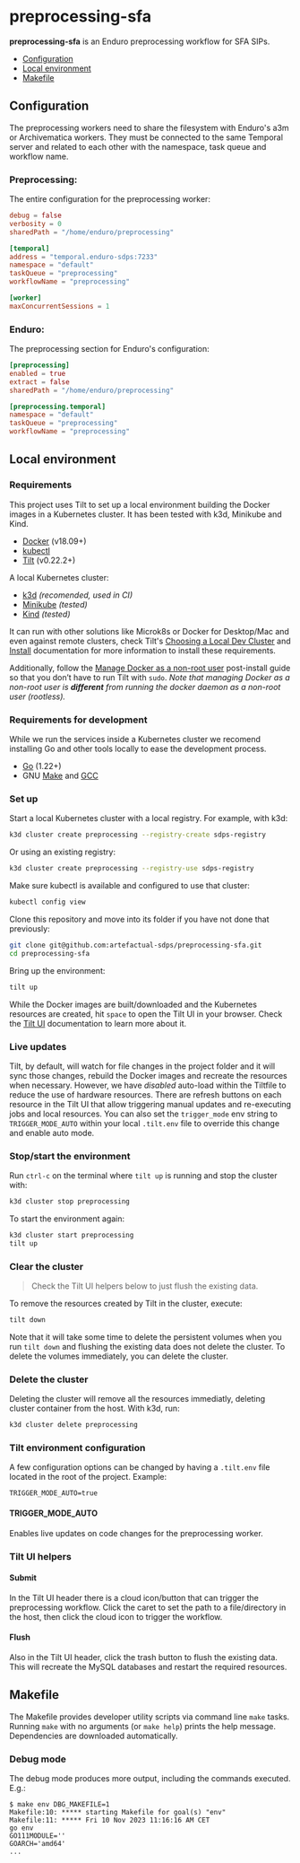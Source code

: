 # preprocessing-sfa

**preprocessing-sfa** is an Enduro preprocessing workflow for SFA SIPs.

- [Configuration](#configuration)
- [Local environment](#local-environment)
- [Makefile](#makefile)

## Configuration

The preprocessing workers need to share the filesystem with Enduro's a3m or
Archivematica workers. They must be connected to the same Temporal server
and related to each other with the namespace, task queue and workflow name.

### Preprocessing:

The entire configuration for the preprocessing worker:

```toml
debug = false
verbosity = 0
sharedPath = "/home/enduro/preprocessing"

[temporal]
address = "temporal.enduro-sdps:7233"
namespace = "default"
taskQueue = "preprocessing"
workflowName = "preprocessing"

[worker]
maxConcurrentSessions = 1
```

### Enduro:

The preprocessing section for Enduro's configuration:

```toml
[preprocessing]
enabled = true
extract = false
sharedPath = "/home/enduro/preprocessing"

[preprocessing.temporal]
namespace = "default"
taskQueue = "preprocessing"
workflowName = "preprocessing"
```

## Local environment

### Requirements

This project uses Tilt to set up a local environment building the Docker images
in a Kubernetes cluster. It has been tested with k3d, Minikube and Kind.

- [Docker] (v18.09+)
- [kubectl]
- [Tilt] (v0.22.2+)

A local Kubernetes cluster:

- [k3d] _(recomended, used in CI)_
- [Minikube] _(tested)_
- [Kind] _(tested)_

It can run with other solutions like Microk8s or Docker for Desktop/Mac and
even against remote clusters, check Tilt's [Choosing a Local Dev Cluster] and
[Install] documentation for more information to install these requirements.

Additionally, follow the [Manage Docker as a non-root user] post-install guide
so that you don’t have to run Tilt with `sudo`. _Note that managing Docker as a
non-root user is **different** from running the docker daemon as a non-root user
(rootless)._

### Requirements for development

While we run the services inside a Kubernetes cluster we recomend installing
Go and other tools locally to ease the development process.

- [Go] (1.22+)
- GNU [Make] and [GCC]

### Set up

Start a local Kubernetes cluster with a local registry. For example, with k3d:

```bash
k3d cluster create preprocessing --registry-create sdps-registry
```

Or using an existing registry:

```bash
k3d cluster create preprocessing --registry-use sdps-registry
```

Make sure kubectl is available and configured to use that cluster:

```bash
kubectl config view
```

Clone this repository and move into its folder if you have not done that
previously:

```bash
git clone git@github.com:artefactual-sdps/preprocessing-sfa.git
cd preprocessing-sfa
```

Bring up the environment:

```bash
tilt up
```

While the Docker images are built/downloaded and the Kubernetes resources are
created, hit `space` to open the Tilt UI in your browser. Check the [Tilt UI]
documentation to learn more about it.

### Live updates

Tilt, by default, will watch for file changes in the project folder and it will
sync those changes, rebuild the Docker images and recreate the resources when
necessary. However, we have _disabled_ auto-load within the Tiltfile to reduce
the use of hardware resources. There are refresh buttons on each resource in the
Tilt UI that allow triggering manual updates and re-executing jobs and local
resources. You can also set the `trigger_mode` env string to `TRIGGER_MODE_AUTO`
within your local `.tilt.env` file to override this change and enable auto mode.

### Stop/start the environment

Run `ctrl-c` on the terminal where `tilt up` is running and stop the cluster
with:

```bash
k3d cluster stop preprocessing
```

To start the environment again:

```bash
k3d cluster start preprocessing
tilt up
```

### Clear the cluster

> Check the Tilt UI helpers below to just flush the existing data.

To remove the resources created by Tilt in the cluster, execute:

```bash
tilt down
```

Note that it will take some time to delete the persistent volumes when you
run `tilt down` and flushing the existing data does not delete the cluster.
To delete the volumes immediately, you can delete the cluster.

### Delete the cluster

Deleting the cluster will remove all the resources immediatly, deleting
cluster container from the host. With k3d, run:

```bash
k3d cluster delete preprocessing
```

### Tilt environment configuration

A few configuration options can be changed by having a `.tilt.env` file
located in the root of the project. Example:

```text
TRIGGER_MODE_AUTO=true
```

#### TRIGGER_MODE_AUTO

Enables live updates on code changes for the preprocessing worker.

### Tilt UI helpers

#### Submit

In the Tilt UI header there is a cloud icon/button that can trigger the
preprocessing workflow. Click the caret to set the path to a file/directory in
the host, then click the cloud icon to trigger the workflow.

#### Flush

Also in the Tilt UI header, click the trash button to flush the existing data.
This will recreate the MySQL databases and restart the required resources.

## Makefile

The Makefile provides developer utility scripts via command line `make` tasks.
Running `make` with no arguments (or `make help`) prints the help message.
Dependencies are downloaded automatically.

### Debug mode

The debug mode produces more output, including the commands executed. E.g.:

```shell
$ make env DBG_MAKEFILE=1
Makefile:10: ***** starting Makefile for goal(s) "env"
Makefile:11: ***** Fri 10 Nov 2023 11:16:16 AM CET
go env
GO111MODULE=''
GOARCH='amd64'
...
```

[enduro documentation]: https://github.com/artefactual-sdps/enduro/blob/main/docs/src/dev-manual/preprocessing.md
[docker]: https://docs.docker.com/get-docker/
[kubectl]: https://kubernetes.io/docs/tasks/tools/#kubectl
[tilt]: https://docs.tilt.dev/tutorial/1-prerequisites.html#install-tilt
[k3d]: https://k3d.io/v5.4.3/#installation
[minikube]: https://minikube.sigs.k8s.io/docs/start/
[kind]: https://kind.sigs.k8s.io/docs/user/quick-start#installation
[choosing a local dev cluster]: https://docs.tilt.dev/choosing_clusters.html
[install]: https://docs.tilt.dev/install.html
[manage docker as a non-root user]: https://docs.docker.com/engine/install/linux-postinstall/#manage-docker-as-a-non-root-user
[tilt ui]: https://docs.tilt.dev/tutorial/3-tilt-ui.html
[go]: https://go.dev/doc/install
[make]: https://www.gnu.org/software/make/
[gcc]: https://gcc.gnu.org/
